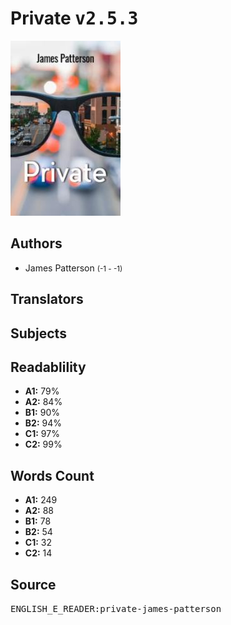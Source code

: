 # Private <kbd>v2.5.3</kbd>

![](./cover.medium.jpg "")

## Authors


 - James Patterson <small>(-1 - -1)</small>

## Translators



## Subjects



## Readablility


 - **A1:** 79%
 - **A2:** 84%
 - **B1:** 90%
 - **B2:** 94%
 - **C1:** 97%
 - **C2:** 99%

## Words Count


 - **A1:** 249
 - **A2:** 88
 - **B1:** 78
 - **B2:** 54
 - **C1:** 32
 - **C2:** 14

## Source


<kbd>ENGLISH_E_READER:private-james-patterson</kbd>
